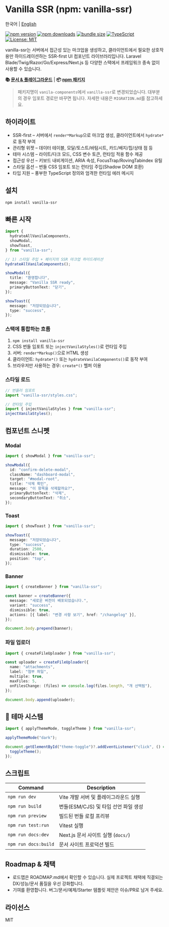 # Vanilla SSR (npm: vanilla-ssr)

한국어 | [English](README.md)

[![npm version](https://img.shields.io/npm/v/vanilla-ssr.svg)](https://www.npmjs.com/package/vanilla-ssr)
[![npm downloads](https://img.shields.io/npm/dm/vanilla-ssr.svg)](https://www.npmjs.com/package/vanilla-ssr)
[![bundle size](https://img.shields.io/bundlephobia/minzip/vanilla-ssr?label=bundle%20size)](https://bundlephobia.com/package/vanilla-ssr)
[![TypeScript](https://img.shields.io/badge/TypeScript-5.x-blue?logo=typescript)](#)
[![License: MIT](https://img.shields.io/badge/License-MIT-green.svg)](LICENSE)

vanilla-ssr는 서버에서 접근성 있는 마크업을 생성하고, 클라이언트에서 필요한 상호작용만 하이드레이션하는 SSR-first UI 컴포넌트 라이브러리입니다. Laravel Blade/Twig/Razor/Go/Express/Next.js 등 다양한 스택에서 프레임워크 종속 없이 사용할 수 있습니다.

**📚 [문서 & 플레이그라운드](https://docs-vanilla-ssr.vercel.app/)** | **📦 [npm 패키지](https://www.npmjs.com/package/vanilla-ssr)**

> 패키지명이 `vanila-components`에서 `vanilla-ssr`로 변경되었습니다. 대부분의 경우 임포트 경로만 바꾸면 됩니다. 자세한 내용은 `MIGRATION.md`를 참고하세요.

## 하이라이트

- SSR-first – 서버에서 `render*Markup`으로 마크업 생성, 클라이언트에서 `hydrate*`로 동작 부여
- 관리형 위젯 – 데이터 테이블, 모달/토스트/바텀시트, 카드/배지/칩/상태 점 등
- 테마 시스템 – 라이트/다크 모드, CSS 변수 토큰, 런타임 적용 함수 제공
- 접근성 우선 – 키보드 내비게이션, ARIA 속성, FocusTrap/RovingTabindex 유틸
- 스타일 옵션 – 번들 CSS 임포트 또는 런타임 주입(Shadow DOM 호환)
- 타입 지원 – 풍부한 TypeScript 정의와 엄격한 런타임 에러 메시지

## 설치

```bash
npm install vanilla-ssr
```

## 빠른 시작

```ts
import {
  hydrateAllVanilaComponents,
  showModal,
  showToast,
} from "vanilla-ssr";

// 1) 스타일 주입 + 페이지의 SSR 마크업 하이드레이션
hydrateAllVanilaComponents();

showModal({
  title: "환영합니다",
  message: "Vanilla SSR ready",
  primaryButtonText: "닫기",
});

showToast({
  message: "저장되었습니다",
  type: "success",
});
```

### 스택에 통합하는 흐름

1. `npm install vanilla-ssr`
2. CSS 번들 임포트 또는 `injectVanilaStyles()`로 런타임 주입
3. 서버: `render*Markup()`으로 HTML 생성
4. 클라이언트: `hydrate*()` 또는 `hydrateVanilaComponents()`로 동작 부여
5. 브라우저만 사용하는 경우: `create*()` 헬퍼 이용

### 스타일 로드

```ts
// 번들러 임포트
import "vanilla-ssr/styles.css";

// 런타임 주입
import { injectVanilaStyles } from "vanilla-ssr";
injectVanilaStyles();
```

## 컴포넌트 스니펫

### Modal

```ts
import { showModal } from "vanilla-ssr";

showModal({
  id: "confirm-delete-modal",
  className: "dashboard-modal",
  target: "#modal-root",
  title: "삭제 확인",
  message: "이 항목을 삭제할까요?",
  primaryButtonText: "삭제",
  secondaryButtonText: "취소",
});
```

### Toast

```ts
import { showToast } from "vanilla-ssr";

showToast({
  message: "저장되었습니다",
  type: "success",
  duration: 2500,
  dismissible: true,
  position: "top",
});
```

### Banner

```ts
import { createBanner } from "vanilla-ssr";

const banner = createBanner({
  message: "새로운 버전이 배포되었습니다.",
  variant: "success",
  dismissible: true,
  actions: [{ label: "변경 사항 보기", href: "/changelog" }],
});

document.body.prepend(banner);
```

### 파일 업로더

```ts
import { createFileUploader } from "vanilla-ssr";

const uploader = createFileUploader({
  name: "attachments",
  label: "첨부 파일",
  multiple: true,
  maxFiles: 5,
  onFilesChange: (files) => console.log(files.length, "개 선택됨"),
});

document.body.append(uploader);
```

## 🎨 테마 시스템

```ts
import { applyThemeMode, toggleTheme } from "vanilla-ssr";

applyThemeMode("dark");

document.getElementById("theme-toggle")?.addEventListener("click", () => {
  toggleTheme();
});
```

## 스크립트

| Command              | Description                                  |
| -------------------- | -------------------------------------------- |
| `npm run dev`        | Vite 개발 서버 및 플레이그라운드 실행        |
| `npm run build`      | 번들(ESM/CJS) 및 타입 선언 파일 생성         |
| `npm run preview`    | 빌드된 번들 로컬 프리뷰                      |
| `npm run test:run`   | Vitest 실행                                   |
| `npm run docs:dev`   | Next.js 문서 사이트 실행 (`docs/`)           |
| `npm run docs:build` | 문서 사이트 프로덕션 빌드                    |

## Roadmap & 채택

- 로드맵은 ROADMAP.md에서 확인할 수 있습니다. 실제 프로젝트 채택에 직결되는 DX/성능/문서 품질을 우선 강화합니다.
- 기여를 환영합니다. 버그/문서/예제/Starter 템플릿 제안은 이슈/PR로 남겨 주세요.

## 라이선스

MIT


